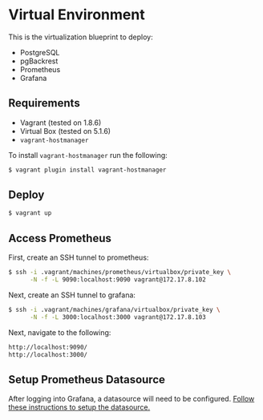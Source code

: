 # Virtual Environment

This is the virtualization blueprint to deploy:
* PostgreSQL
* pgBackrest 
* Prometheus
* Grafana 

## Requirements

* Vagrant (tested on 1.8.6)
* Virtual Box (tested on 5.1.6)
* `vagrant-hostmanager`

To install `vagrant-hostmanager` run the following:

```bash
$ vagrant plugin install vagrant-hostmanager
```

## Deploy

```bash
$ vagrant up
```

## Access Prometheus 

First, create an SSH tunnel to prometheus:

```bash
$ ssh -i .vagrant/machines/prometheus/virtualbox/private_key \
      -N -f -L 9090:localhost:9090 vagrant@172.17.8.102
```

Next, create an SSH tunnel to grafana:

```bash
$ ssh -i .vagrant/machines/grafana/virtualbox/private_key \
      -N -f -L 3000:localhost:3000 vagrant@172.17.8.103
```

Next, navigate to the following:

```bash
http://localhost:9090/
http://localhost:3000/
```

## Setup Prometheus Datasource

After logging into Grafana, a datasource will need to be configured.  [Follow these 
instructions to setup the datasource.](https://github.com/jasonodonnell/grafana-pgsql-monitoring)
